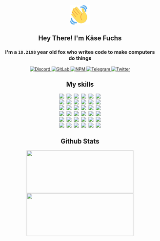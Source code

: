 <div><p align=center><img src=./resources/images/wave.gif width=64px height=64px></p><h2 align=center>Hey There! I'm Käse Fuchs</h2><h3 align=center>I'm a <code>18.2198</code> year old fox who writes code to make computers do things</h3><p align=center><a href=https://discord.com/users/507526681125322772><img alt=Discord src="https://img.shields.io/badge/Discord-5865F2?logo=discord&logoColor=white&style=flat-square#e35cd017e415defc329438639f92cb12"> </a><a href=https://gitlab.com/kasefuchs><img alt=GitLab src="https://img.shields.io/badge/GitLab-330F63?logo=gitlab&logoColor=white&style=flat-square#e35cd017e415defc329438639f92cb12"> </a><a href=https://npmjs.com/~kasefuchs><img alt=NPM src="https://img.shields.io/badge/NPM-CB3837?logo=npm&logoColor=white&style=flat-square#e35cd017e415defc329438639f92cb12"> </a><a href=https://t.me/kasefuchs><img alt=Telegram src="https://img.shields.io/badge/Telegram-2CA5E0?logo=telegram&logoColor=white&style=flat-square#e35cd017e415defc329438639f92cb12"> </a><a href=https://twitter.com/kasefuchs><img alt=Twitter src="https://img.shields.io/badge/Twitter-1DA1F2?logo=twitter&logoColor=white&style=flat-square#e35cd017e415defc329438639f92cb12"></a></p><h2 align=center>My skills</h2><p align=center><a href=https://aws.amazon.com/ ><picture><source srcset="https://skillicons.dev/icons?i=aws&theme=dark#e35cd017e415defc329438639f92cb12" media="(prefers-color-scheme: dark)"><source srcset="https://skillicons.dev/icons?i=aws&theme=light#e35cd017e415defc329438639f92cb12" media="(prefers-color-scheme: light), (prefers-color-scheme: no-preference)"><img src="https://skillicons.dev/icons?i=aws&theme=light#e35cd017e415defc329438639f92cb12"></picture></a>&nbsp;&nbsp;<a href=https://en.wikipedia.org/wiki/Bash_(Unix_shell)><picture><source srcset="https://skillicons.dev/icons?i=bash&theme=dark#e35cd017e415defc329438639f92cb12" media="(prefers-color-scheme: dark)"><source srcset="https://skillicons.dev/icons?i=bash&theme=light#e35cd017e415defc329438639f92cb12" media="(prefers-color-scheme: light), (prefers-color-scheme: no-preference)"><img src="https://skillicons.dev/icons?i=bash&theme=light#e35cd017e415defc329438639f92cb12"></picture></a>&nbsp;&nbsp;<a href=https://discord.com/developers/docs><picture><source srcset="https://skillicons.dev/icons?i=bots&theme=dark#e35cd017e415defc329438639f92cb12" media="(prefers-color-scheme: dark)"><source srcset="https://skillicons.dev/icons?i=bots&theme=light#e35cd017e415defc329438639f92cb12" media="(prefers-color-scheme: light), (prefers-color-scheme: no-preference)"><img src="https://skillicons.dev/icons?i=bots&theme=light#e35cd017e415defc329438639f92cb12"></picture></a>&nbsp;&nbsp;<a href=https://www.cloudflare.com/ ><picture><source srcset="https://skillicons.dev/icons?i=cloudflare&theme=dark#e35cd017e415defc329438639f92cb12" media="(prefers-color-scheme: dark)"><source srcset="https://skillicons.dev/icons?i=cloudflare&theme=light#e35cd017e415defc329438639f92cb12" media="(prefers-color-scheme: light), (prefers-color-scheme: no-preference)"><img src="https://skillicons.dev/icons?i=cloudflare&theme=light#e35cd017e415defc329438639f92cb12"></picture></a>&nbsp;&nbsp;<a href=https://en.wikipedia.org/wiki/CSS><picture><source srcset="https://skillicons.dev/icons?i=css&theme=dark#e35cd017e415defc329438639f92cb12" media="(prefers-color-scheme: dark)"><source srcset="https://skillicons.dev/icons?i=css&theme=light#e35cd017e415defc329438639f92cb12" media="(prefers-color-scheme: light), (prefers-color-scheme: no-preference)"><img src="https://skillicons.dev/icons?i=css&theme=light#e35cd017e415defc329438639f92cb12"></picture></a>&nbsp;&nbsp;<a href=https://www.docker.com/ ><picture><source srcset="https://skillicons.dev/icons?i=docker&theme=dark#e35cd017e415defc329438639f92cb12" media="(prefers-color-scheme: dark)"><source srcset="https://skillicons.dev/icons?i=docker&theme=light#e35cd017e415defc329438639f92cb12" media="(prefers-color-scheme: light), (prefers-color-scheme: no-preference)"><img src="https://skillicons.dev/icons?i=docker&theme=light#e35cd017e415defc329438639f92cb12"></picture></a><br><a href=https://www.electronjs.org/ ><picture><source srcset="https://skillicons.dev/icons?i=electron&theme=dark#e35cd017e415defc329438639f92cb12" media="(prefers-color-scheme: dark)"><source srcset="https://skillicons.dev/icons?i=electron&theme=light#e35cd017e415defc329438639f92cb12" media="(prefers-color-scheme: light), (prefers-color-scheme: no-preference)"><img src="https://skillicons.dev/icons?i=electron&theme=light#e35cd017e415defc329438639f92cb12"></picture></a>&nbsp;&nbsp;<a href=https://expressjs.com/ ><picture><source srcset="https://skillicons.dev/icons?i=express&theme=dark#e35cd017e415defc329438639f92cb12" media="(prefers-color-scheme: dark)"><source srcset="https://skillicons.dev/icons?i=express&theme=light#e35cd017e415defc329438639f92cb12" media="(prefers-color-scheme: light), (prefers-color-scheme: no-preference)"><img src="https://skillicons.dev/icons?i=express&theme=light#e35cd017e415defc329438639f92cb12"></picture></a>&nbsp;&nbsp;<a href=https://www.figma.com/ ><picture><source srcset="https://skillicons.dev/icons?i=figma&theme=dark#e35cd017e415defc329438639f92cb12" media="(prefers-color-scheme: dark)"><source srcset="https://skillicons.dev/icons?i=figma&theme=light#e35cd017e415defc329438639f92cb12" media="(prefers-color-scheme: light), (prefers-color-scheme: no-preference)"><img src="https://skillicons.dev/icons?i=figma&theme=light#e35cd017e415defc329438639f92cb12"></picture></a>&nbsp;&nbsp;<a href=https://firebase.google.com/ ><picture><source srcset="https://skillicons.dev/icons?i=firebase&theme=dark#e35cd017e415defc329438639f92cb12" media="(prefers-color-scheme: dark)"><source srcset="https://skillicons.dev/icons?i=firebase&theme=light#e35cd017e415defc329438639f92cb12" media="(prefers-color-scheme: light), (prefers-color-scheme: no-preference)"><img src="https://skillicons.dev/icons?i=firebase&theme=light#e35cd017e415defc329438639f92cb12"></picture></a>&nbsp;&nbsp;<a href=https://flask.palletsprojects.com/ ><picture><source srcset="https://skillicons.dev/icons?i=flask&theme=dark#e35cd017e415defc329438639f92cb12" media="(prefers-color-scheme: dark)"><source srcset="https://skillicons.dev/icons?i=flask&theme=light#e35cd017e415defc329438639f92cb12" media="(prefers-color-scheme: light), (prefers-color-scheme: no-preference)"><img src="https://skillicons.dev/icons?i=flask&theme=light#e35cd017e415defc329438639f92cb12"></picture></a>&nbsp;&nbsp;<a href=https://cloud.google.com/ ><picture><source srcset="https://skillicons.dev/icons?i=gcp&theme=dark#e35cd017e415defc329438639f92cb12" media="(prefers-color-scheme: dark)"><source srcset="https://skillicons.dev/icons?i=gcp&theme=light#e35cd017e415defc329438639f92cb12" media="(prefers-color-scheme: light), (prefers-color-scheme: no-preference)"><img src="https://skillicons.dev/icons?i=gcp&theme=light#e35cd017e415defc329438639f92cb12"></picture></a><br><a href=https://git-scm.com/ ><picture><source srcset="https://skillicons.dev/icons?i=git&theme=dark#e35cd017e415defc329438639f92cb12" media="(prefers-color-scheme: dark)"><source srcset="https://skillicons.dev/icons?i=git&theme=light#e35cd017e415defc329438639f92cb12" media="(prefers-color-scheme: light), (prefers-color-scheme: no-preference)"><img src="https://skillicons.dev/icons?i=git&theme=light#e35cd017e415defc329438639f92cb12"></picture></a>&nbsp;&nbsp;<a href=https://github.com/ ><picture><source srcset="https://skillicons.dev/icons?i=github&theme=dark#e35cd017e415defc329438639f92cb12" media="(prefers-color-scheme: dark)"><source srcset="https://skillicons.dev/icons?i=github&theme=light#e35cd017e415defc329438639f92cb12" media="(prefers-color-scheme: light), (prefers-color-scheme: no-preference)"><img src="https://skillicons.dev/icons?i=github&theme=light#e35cd017e415defc329438639f92cb12"></picture></a>&nbsp;&nbsp;<a href=https://gitlab.com/ ><picture><source srcset="https://skillicons.dev/icons?i=gitlab&theme=dark#e35cd017e415defc329438639f92cb12" media="(prefers-color-scheme: dark)"><source srcset="https://skillicons.dev/icons?i=gitlab&theme=light#e35cd017e415defc329438639f92cb12" media="(prefers-color-scheme: light), (prefers-color-scheme: no-preference)"><img src="https://skillicons.dev/icons?i=gitlab&theme=light#e35cd017e415defc329438639f92cb12"></picture></a>&nbsp;&nbsp;<a href=https://www.heroku.com/ ><picture><source srcset="https://skillicons.dev/icons?i=heroku&theme=dark#e35cd017e415defc329438639f92cb12" media="(prefers-color-scheme: dark)"><source srcset="https://skillicons.dev/icons?i=heroku&theme=light#e35cd017e415defc329438639f92cb12" media="(prefers-color-scheme: light), (prefers-color-scheme: no-preference)"><img src="https://skillicons.dev/icons?i=heroku&theme=light#e35cd017e415defc329438639f92cb12"></picture></a>&nbsp;&nbsp;<a href=https://en.wikipedia.org/wiki/HTML><picture><source srcset="https://skillicons.dev/icons?i=html&theme=dark#e35cd017e415defc329438639f92cb12" media="(prefers-color-scheme: dark)"><source srcset="https://skillicons.dev/icons?i=html&theme=light#e35cd017e415defc329438639f92cb12" media="(prefers-color-scheme: light), (prefers-color-scheme: no-preference)"><img src="https://skillicons.dev/icons?i=html&theme=light#e35cd017e415defc329438639f92cb12"></picture></a>&nbsp;&nbsp;<a href=https://en.wikipedia.org/wiki/JavaScript><picture><source srcset="https://skillicons.dev/icons?i=js&theme=dark#e35cd017e415defc329438639f92cb12" media="(prefers-color-scheme: dark)"><source srcset="https://skillicons.dev/icons?i=js&theme=light#e35cd017e415defc329438639f92cb12" media="(prefers-color-scheme: light), (prefers-color-scheme: no-preference)"><img src="https://skillicons.dev/icons?i=js&theme=light#e35cd017e415defc329438639f92cb12"></picture></a><br><a href=https://en.wikipedia.org/wiki/Linux><picture><source srcset="https://skillicons.dev/icons?i=linux&theme=dark#e35cd017e415defc329438639f92cb12" media="(prefers-color-scheme: dark)"><source srcset="https://skillicons.dev/icons?i=linux&theme=light#e35cd017e415defc329438639f92cb12" media="(prefers-color-scheme: light), (prefers-color-scheme: no-preference)"><img src="https://skillicons.dev/icons?i=linux&theme=light#e35cd017e415defc329438639f92cb12"></picture></a>&nbsp;&nbsp;<a href=https://mui.com/ ><picture><source srcset="https://skillicons.dev/icons?i=materialui&theme=dark#e35cd017e415defc329438639f92cb12" media="(prefers-color-scheme: dark)"><source srcset="https://skillicons.dev/icons?i=materialui&theme=light#e35cd017e415defc329438639f92cb12" media="(prefers-color-scheme: light), (prefers-color-scheme: no-preference)"><img src="https://skillicons.dev/icons?i=materialui&theme=light#e35cd017e415defc329438639f92cb12"></picture></a>&nbsp;&nbsp;<a href=https://en.wikipedia.org/wiki/Markdown><picture><source srcset="https://skillicons.dev/icons?i=md&theme=dark#e35cd017e415defc329438639f92cb12" media="(prefers-color-scheme: dark)"><source srcset="https://skillicons.dev/icons?i=md&theme=light#e35cd017e415defc329438639f92cb12" media="(prefers-color-scheme: light), (prefers-color-scheme: no-preference)"><img src="https://skillicons.dev/icons?i=md&theme=light#e35cd017e415defc329438639f92cb12"></picture></a>&nbsp;&nbsp;<a href=https://www.mongodb.com/ ><picture><source srcset="https://skillicons.dev/icons?i=mongodb&theme=dark#e35cd017e415defc329438639f92cb12" media="(prefers-color-scheme: dark)"><source srcset="https://skillicons.dev/icons?i=mongodb&theme=light#e35cd017e415defc329438639f92cb12" media="(prefers-color-scheme: light), (prefers-color-scheme: no-preference)"><img src="https://skillicons.dev/icons?i=mongodb&theme=light#e35cd017e415defc329438639f92cb12"></picture></a>&nbsp;&nbsp;<a href=https://www.mysql.com/ ><picture><source srcset="https://skillicons.dev/icons?i=mysql&theme=dark#e35cd017e415defc329438639f92cb12" media="(prefers-color-scheme: dark)"><source srcset="https://skillicons.dev/icons?i=mysql&theme=light#e35cd017e415defc329438639f92cb12" media="(prefers-color-scheme: light), (prefers-color-scheme: no-preference)"><img src="https://skillicons.dev/icons?i=mysql&theme=light#e35cd017e415defc329438639f92cb12"></picture></a>&nbsp;&nbsp;<a href=https://nextjs.org/ ><picture><source srcset="https://skillicons.dev/icons?i=nextjs&theme=dark#e35cd017e415defc329438639f92cb12" media="(prefers-color-scheme: dark)"><source srcset="https://skillicons.dev/icons?i=nextjs&theme=light#e35cd017e415defc329438639f92cb12" media="(prefers-color-scheme: light), (prefers-color-scheme: no-preference)"><img src="https://skillicons.dev/icons?i=nextjs&theme=light#e35cd017e415defc329438639f92cb12"></picture></a><br><a href=https://nodejs.org/en/ ><picture><source srcset="https://skillicons.dev/icons?i=nodejs&theme=dark#e35cd017e415defc329438639f92cb12" media="(prefers-color-scheme: dark)"><source srcset="https://skillicons.dev/icons?i=nodejs&theme=light#e35cd017e415defc329438639f92cb12" media="(prefers-color-scheme: light), (prefers-color-scheme: no-preference)"><img src="https://skillicons.dev/icons?i=nodejs&theme=light#e35cd017e415defc329438639f92cb12"></picture></a>&nbsp;&nbsp;<a href=https://www.postgresql.org/ ><picture><source srcset="https://skillicons.dev/icons?i=postgres&theme=dark#e35cd017e415defc329438639f92cb12" media="(prefers-color-scheme: dark)"><source srcset="https://skillicons.dev/icons?i=postgres&theme=light#e35cd017e415defc329438639f92cb12" media="(prefers-color-scheme: light), (prefers-color-scheme: no-preference)"><img src="https://skillicons.dev/icons?i=postgres&theme=light#e35cd017e415defc329438639f92cb12"></picture></a>&nbsp;&nbsp;<a href=https://learn.microsoft.com/en-us/powershell/ ><picture><source srcset="https://skillicons.dev/icons?i=powershell&theme=dark#e35cd017e415defc329438639f92cb12" media="(prefers-color-scheme: dark)"><source srcset="https://skillicons.dev/icons?i=powershell&theme=light#e35cd017e415defc329438639f92cb12" media="(prefers-color-scheme: light), (prefers-color-scheme: no-preference)"><img src="https://skillicons.dev/icons?i=powershell&theme=light#e35cd017e415defc329438639f92cb12"></picture></a>&nbsp;&nbsp;<a href=https://www.python.org/ ><picture><source srcset="https://skillicons.dev/icons?i=py&theme=dark#e35cd017e415defc329438639f92cb12" media="(prefers-color-scheme: dark)"><source srcset="https://skillicons.dev/icons?i=py&theme=light#e35cd017e415defc329438639f92cb12" media="(prefers-color-scheme: light), (prefers-color-scheme: no-preference)"><img src="https://skillicons.dev/icons?i=py&theme=light#e35cd017e415defc329438639f92cb12"></picture></a>&nbsp;&nbsp;<a href=https://www.raspberrypi.org/ ><picture><source srcset="https://skillicons.dev/icons?i=raspberrypi&theme=dark#e35cd017e415defc329438639f92cb12" media="(prefers-color-scheme: dark)"><source srcset="https://skillicons.dev/icons?i=raspberrypi&theme=light#e35cd017e415defc329438639f92cb12" media="(prefers-color-scheme: light), (prefers-color-scheme: no-preference)"><img src="https://skillicons.dev/icons?i=raspberrypi&theme=light#e35cd017e415defc329438639f92cb12"></picture></a>&nbsp;&nbsp;<a href=https://reactjs.org/ ><picture><source srcset="https://skillicons.dev/icons?i=react&theme=dark#e35cd017e415defc329438639f92cb12" media="(prefers-color-scheme: dark)"><source srcset="https://skillicons.dev/icons?i=react&theme=light#e35cd017e415defc329438639f92cb12" media="(prefers-color-scheme: light), (prefers-color-scheme: no-preference)"><img src="https://skillicons.dev/icons?i=react&theme=light#e35cd017e415defc329438639f92cb12"></picture></a><br><a href=https://redux.js.org/ ><picture><source srcset="https://skillicons.dev/icons?i=redux&theme=dark#e35cd017e415defc329438639f92cb12" media="(prefers-color-scheme: dark)"><source srcset="https://skillicons.dev/icons?i=redux&theme=light#e35cd017e415defc329438639f92cb12" media="(prefers-color-scheme: light), (prefers-color-scheme: no-preference)"><img src="https://skillicons.dev/icons?i=redux&theme=light#e35cd017e415defc329438639f92cb12"></picture></a>&nbsp;&nbsp;<a href=https://en.wikipedia.org/wiki/Regular_expression><picture><source srcset="https://skillicons.dev/icons?i=regex&theme=dark#e35cd017e415defc329438639f92cb12" media="(prefers-color-scheme: dark)"><source srcset="https://skillicons.dev/icons?i=regex&theme=light#e35cd017e415defc329438639f92cb12" media="(prefers-color-scheme: light), (prefers-color-scheme: no-preference)"><img src="https://skillicons.dev/icons?i=regex&theme=light#e35cd017e415defc329438639f92cb12"></picture></a>&nbsp;&nbsp;<a href=https://en.wikipedia.org/wiki/Sass_(stylesheet_language)><picture><source srcset="https://skillicons.dev/icons?i=sass&theme=dark#e35cd017e415defc329438639f92cb12" media="(prefers-color-scheme: dark)"><source srcset="https://skillicons.dev/icons?i=sass&theme=light#e35cd017e415defc329438639f92cb12" media="(prefers-color-scheme: light), (prefers-color-scheme: no-preference)"><img src="https://skillicons.dev/icons?i=sass&theme=light#e35cd017e415defc329438639f92cb12"></picture></a>&nbsp;&nbsp;<a href=https://www.typescriptlang.org/ ><picture><source srcset="https://skillicons.dev/icons?i=ts&theme=dark#e35cd017e415defc329438639f92cb12" media="(prefers-color-scheme: dark)"><source srcset="https://skillicons.dev/icons?i=ts&theme=light#e35cd017e415defc329438639f92cb12" media="(prefers-color-scheme: light), (prefers-color-scheme: no-preference)"><img src="https://skillicons.dev/icons?i=ts&theme=light#e35cd017e415defc329438639f92cb12"></picture></a>&nbsp;&nbsp;<a href=https://unity.com/ ><picture><source srcset="https://skillicons.dev/icons?i=unity&theme=dark#e35cd017e415defc329438639f92cb12" media="(prefers-color-scheme: dark)"><source srcset="https://skillicons.dev/icons?i=unity&theme=light#e35cd017e415defc329438639f92cb12" media="(prefers-color-scheme: light), (prefers-color-scheme: no-preference)"><img src="https://skillicons.dev/icons?i=unity&theme=light#e35cd017e415defc329438639f92cb12"></picture></a>&nbsp;&nbsp;<a href=https://workers.cloudflare.com/ ><picture><source srcset="https://skillicons.dev/icons?i=workers&theme=dark#e35cd017e415defc329438639f92cb12" media="(prefers-color-scheme: dark)"><source srcset="https://skillicons.dev/icons?i=workers&theme=light#e35cd017e415defc329438639f92cb12" media="(prefers-color-scheme: light), (prefers-color-scheme: no-preference)"><img src="https://skillicons.dev/icons?i=workers&theme=light#e35cd017e415defc329438639f92cb12"></picture></a><br></p><h2 align=center>Github Stats</h2><p align=center><picture><source srcset="https://github-readme-stats-kasefuchs.vercel.app/api/?count_private=true&hide_border=true&hide_rank=true&line_height=20&hide_title=true&username=Kasefuchs&theme=dark#e35cd017e415defc329438639f92cb12" media="(prefers-color-scheme: dark)"><source srcset="https://github-readme-stats-kasefuchs.vercel.app/api/?count_private=true&hide_border=true&hide_rank=true&line_height=20&hide_title=true&username=Kasefuchs&theme=light#e35cd017e415defc329438639f92cb12" media="(prefers-color-scheme: light), (prefers-color-scheme: no-preference)"><img align=middle width=350 height=140 src="https://github-readme-stats-kasefuchs.vercel.app/api/?count_private=true&hide_border=true&hide_rank=true&line_height=20&hide_title=true&username=Kasefuchs&theme=light#e35cd017e415defc329438639f92cb12"></picture><picture><source srcset="https://github-readme-stats-kasefuchs.vercel.app/api/top-langs/?count_private=true&hide_border=true&layout=compact&username=Kasefuchs&theme=dark#e35cd017e415defc329438639f92cb12" media="(prefers-color-scheme: dark)"><source srcset="https://github-readme-stats-kasefuchs.vercel.app/api/top-langs/?count_private=true&hide_border=true&layout=compact&username=Kasefuchs&theme=light#e35cd017e415defc329438639f92cb12" media="(prefers-color-scheme: light), (prefers-color-scheme: no-preference)"><img align=middle width=350 height=140 src="https://github-readme-stats-kasefuchs.vercel.app/api/top-langs/?count_private=true&hide_border=true&layout=compact&username=Kasefuchs&theme=light#e35cd017e415defc329438639f92cb12"></picture></p><img src="https://hit.yhype.me/github/profile?user_id=64592097#e35cd017e415defc329438639f92cb12" alt=""></div>